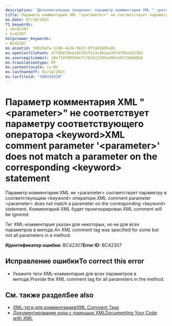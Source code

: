 ```yaml
---
description: 'Дополнительные сведения: параметр комментария XML " <parameter> " не соответствует параметру соответствующего <keyword> оператора'
title: Параметр комментария XML "<parameter>" не соответствует параметру соответствующего оператора <keyword>
ms.date: 07/20/2015
f1_keywords:
- vbc42307
- bc42307
helpviewer_keywords:
- BC42307
ms.assetid: 59029afa-5c86-4e24-9823-0ffdd5805a95
ms.openlocfilehash: 47f8b870ea191f65fe13c481ae38fdf05eb41303
ms.sourcegitcommit: 10e719780594efc781b15295e499c66f316068b8
ms.translationtype: MT
ms.contentlocale: ru-RU
ms.lasthandoff: 02/14/2021
ms.locfileid: "100430330"
---
```

# <a name="xml-comment-parameter-parameter-does-not-match-a-parameter-on-the-corresponding-keyword-statement"></a><span data-ttu-id="6b042-103">Параметр комментария XML "\<parameter>" не соответствует параметру соответствующего оператора \<keyword></span><span class="sxs-lookup"><span data-stu-id="6b042-103">XML comment parameter '\<parameter>' does not match a parameter on the corresponding \<keyword> statement</span></span>

<span data-ttu-id="6b042-104">Параметр комментария XML не \<parameter> соответствует параметру в соответствующем \<keyword> операторе.</span><span class="sxs-lookup"><span data-stu-id="6b042-104">XML comment parameter \<parameter> does not match a parameter on the corresponding \<keyword> statement.</span></span> <span data-ttu-id="6b042-105">Комментарий XML будет проигнорирован.</span><span class="sxs-lookup"><span data-stu-id="6b042-105">XML comment will be ignored.</span></span>  
  
 <span data-ttu-id="6b042-106">Тег XML-комментария указан для некоторых, но не для всех параметров в методе.</span><span class="sxs-lookup"><span data-stu-id="6b042-106">An XML comment tag was specified for some but not all parameters in a method.</span></span>  
  
 <span data-ttu-id="6b042-107">**Идентификатор ошибки:** BC42307</span><span class="sxs-lookup"><span data-stu-id="6b042-107">**Error ID:** BC42307</span></span>  
  
## <a name="to-correct-this-error"></a><span data-ttu-id="6b042-108">Исправление ошибки</span><span class="sxs-lookup"><span data-stu-id="6b042-108">To correct this error</span></span>  
  
- <span data-ttu-id="6b042-109">Укажите теги XML-комментария для всех параметров в методе.</span><span class="sxs-lookup"><span data-stu-id="6b042-109">Provide the XML comment tag for all parameters in the method.</span></span>  
  
## <a name="see-also"></a><span data-ttu-id="6b042-110">См. также раздел</span><span class="sxs-lookup"><span data-stu-id="6b042-110">See also</span></span>

- [<span data-ttu-id="6b042-111">XML-теги для комментариев</span><span class="sxs-lookup"><span data-stu-id="6b042-111">XML Comment Tags</span></span>](../language-reference/xmldoc/index.md)
- [<span data-ttu-id="6b042-112">Документирование кода с помощью XML</span><span class="sxs-lookup"><span data-stu-id="6b042-112">Documenting Your Code with XML</span></span>](../programming-guide/program-structure/documenting-your-code-with-xml.md)
